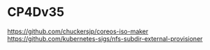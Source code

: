 # CP4Dv35
https://github.com/chuckersjp/coreos-iso-maker
https://github.com/kubernetes-sigs/nfs-subdir-external-provisioner
